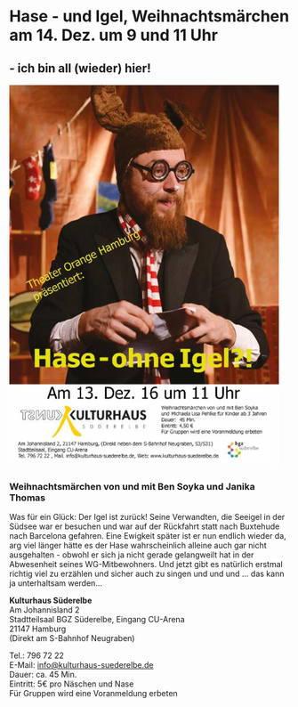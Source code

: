 # Hase - und Igel, Weihnachtsmärchen am 14. Dez. um 9 und 11 Uhr 

## - ich bin all (wieder) hier!

![](/img/wsb_485x684_Hase_Ben.jpg)

### Weihnachtsmärchen von und mit Ben Soyka und Janika Thomas

Was für ein Glück: Der Igel ist zurück! Seine Verwandten, die Seeigel in der Südsee 
war er besuchen und war auf der Rückfahrt statt nach Buxtehude nach Barcelona gefahren. 
Eine Ewigkeit später ist er nun endlich wieder da, arg viel länger hätte es der Hase 
wahrscheinlich alleine auch gar nicht ausgehalten - obwohl er sich ja nicht gerade gelangweilt 
hat in der Abwesenheit seines WG-Mitbewohners. Und jetzt gibt es natürlich erstmal richtig viel
 zu erzählen und sicher auch zu singen und und und ... das kann ja unterhaltsam werden...

**Kulturhaus Süderelbe**  
Am Johannisland 2  
Stadtteilsaal BGZ Süderelbe, Eingang CU-Arena  
21147 Hamburg  
(Direkt am S-Bahnhof Neugraben)

Tel.: 796 72 22  
E-Mail: <info@kulturhaus-suederelbe.de>  
Dauer: ca. 45 Min.  
Eintritt: 5€ pro Näschen und Nase  
Für Gruppen wird eine Voranmeldung erbeten
